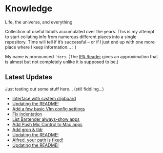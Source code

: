 # Knowledge

Life, the universe, and everything

Collection of useful tidbits accumulated over the years. This is my attempt to start collating info from numerous different places into a single repository. Time will tell if it’s successful – or if I just end up with one more place where I keep information… : )

My name is pronounced `ˈterɔ`. (The [IPA Reader](http://ipa-reader.xyz/?text=ˈterɔ) gives an approximation that is almost but not completely unlike it is supposed to be.)

## Latest Updates

Just testing out some stuff here… (still fiddling…)

<!--START_SECTION:feed-->
* [
        Interface with system clipboard
    ](https:&#x2F;&#x2F;github.com&#x2F;teroyks&#x2F;knowledge&#x2F;commit&#x2F;45f490100f32de258d10951571657f6d7c5a1091)
* [
        Updating the README!
    ](https:&#x2F;&#x2F;github.com&#x2F;teroyks&#x2F;knowledge&#x2F;commit&#x2F;fc29764ac103354c28931e71d3c495af1631ad25)
* [
        Add a few basic VIm config settings
    ](https:&#x2F;&#x2F;github.com&#x2F;teroyks&#x2F;knowledge&#x2F;commit&#x2F;7406455a72aad2acb56efcc1eaecdee974fef438)
* [
        Fix indentation
    ](https:&#x2F;&#x2F;github.com&#x2F;teroyks&#x2F;knowledge&#x2F;commit&#x2F;ebc956a23f1a78c26014e10c8f45796f00d0bd7d)
* [
        List Bartender always-show apps
    ](https:&#x2F;&#x2F;github.com&#x2F;teroyks&#x2F;knowledge&#x2F;commit&#x2F;b76e82f1eabe183d415e5c5bd1e70966881275bd)
* [
        Add Push Mic Control to Mac apps
    ](https:&#x2F;&#x2F;github.com&#x2F;teroyks&#x2F;knowledge&#x2F;commit&#x2F;199cf0115991c0982d3566289047191253fc2189)
* [
        Add gron &amp; tldr
    ](https:&#x2F;&#x2F;github.com&#x2F;teroyks&#x2F;knowledge&#x2F;commit&#x2F;27a54d84206eb5eed1c2c85366c85efa686a2599)
* [
        Updating the README!
    ](https:&#x2F;&#x2F;github.com&#x2F;teroyks&#x2F;knowledge&#x2F;commit&#x2F;8be81aad2e7c82bb7e1902444845f207ce7e0cff)
* [
        Alfred, your path is fixed!
    ](https:&#x2F;&#x2F;github.com&#x2F;teroyks&#x2F;knowledge&#x2F;commit&#x2F;a262f2f0182fc0093e084d44a7070663fb9d088a)
* [
        Updating the README!
    ](https:&#x2F;&#x2F;github.com&#x2F;teroyks&#x2F;knowledge&#x2F;commit&#x2F;a29890f54879b71f27e4dfb0c9c274695e8e5f2f)
<!--END_SECTION:feed-->
